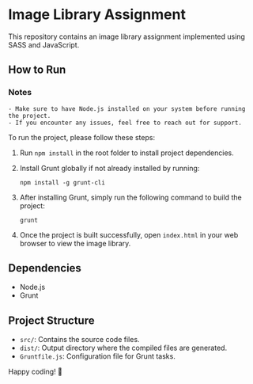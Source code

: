# Image Library Assignment

This repository contains an image library assignment implemented using SASS and JavaScript.

## How to Run

### Notes
    - Make sure to have Node.js installed on your system before running the project.
    - If you encounter any issues, feel free to reach out for support.

To run the project, please follow these steps:

1. Run `npm install` in the root folder to install project dependencies.

2. Install Grunt globally if not already installed by running:
    ```
    npm install -g grunt-cli
    ```

3. After installing Grunt, simply run the following command to build the project:
    ```
    grunt
    ```

4. Once the project is built successfully, open `index.html` in your web browser to view the image library.

## Dependencies

- Node.js
- Grunt

## Project Structure

- `src/`: Contains the source code files.
- `dist/`: Output directory where the compiled files are generated.
- `Gruntfile.js`: Configuration file for Grunt tasks.

Happy coding! 🚀
